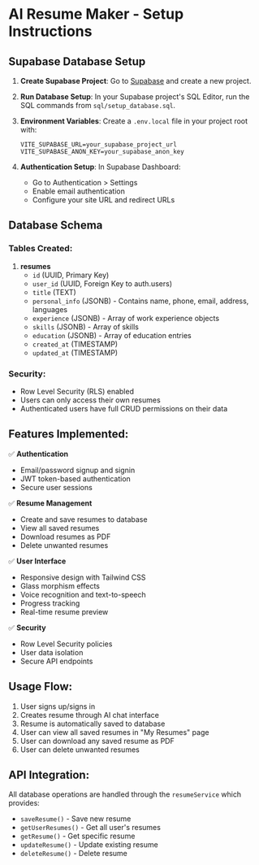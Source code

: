 # AI Resume Maker - Setup Instructions

## Supabase Database Setup

1. **Create Supabase Project**: Go to [Supabase](https://supabase.com) and create a new project.

2. **Run Database Setup**: In your Supabase project's SQL Editor, run the SQL commands from `sql/setup_database.sql`.

3. **Environment Variables**: Create a `.env.local` file in your project root with:
   ```
   VITE_SUPABASE_URL=your_supabase_project_url
   VITE_SUPABASE_ANON_KEY=your_supabase_anon_key
   ```

4. **Authentication Setup**: In Supabase Dashboard:
   - Go to Authentication > Settings
   - Enable email authentication
   - Configure your site URL and redirect URLs

## Database Schema

### Tables Created:

1. **resumes**
   - `id` (UUID, Primary Key)
   - `user_id` (UUID, Foreign Key to auth.users)
   - `title` (TEXT)
   - `personal_info` (JSONB) - Contains name, phone, email, address, languages
   - `experience` (JSONB) - Array of work experience objects
   - `skills` (JSONB) - Array of skills
   - `education` (JSONB) - Array of education entries
   - `created_at` (TIMESTAMP)
   - `updated_at` (TIMESTAMP)

### Security:
- Row Level Security (RLS) enabled
- Users can only access their own resumes
- Authenticated users have full CRUD permissions on their data

## Features Implemented:

✅ **Authentication**
- Email/password signup and signin
- JWT token-based authentication
- Secure user sessions

✅ **Resume Management**
- Create and save resumes to database
- View all saved resumes
- Download resumes as PDF
- Delete unwanted resumes

✅ **User Interface**
- Responsive design with Tailwind CSS
- Glass morphism effects
- Voice recognition and text-to-speech
- Progress tracking
- Real-time resume preview

✅ **Security**
- Row Level Security policies
- User data isolation
- Secure API endpoints

## Usage Flow:

1. User signs up/signs in
2. Creates resume through AI chat interface
3. Resume is automatically saved to database
4. User can view all saved resumes in "My Resumes" page
5. User can download any saved resume as PDF
6. User can delete unwanted resumes

## API Integration:

All database operations are handled through the `resumeService` which provides:
- `saveResume()` - Save new resume
- `getUserResumes()` - Get all user's resumes
- `getResume()` - Get specific resume
- `updateResume()` - Update existing resume
- `deleteResume()` - Delete resume